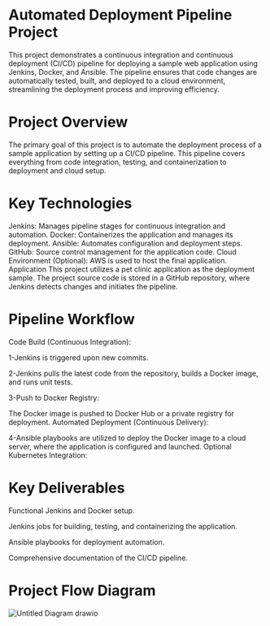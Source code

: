 # Automated Deployment Pipeline Project
This project demonstrates a continuous integration and continuous deployment (CI/CD) pipeline for deploying a sample web application using Jenkins, Docker, and Ansible. The pipeline ensures that code changes are automatically tested, built, and deployed to a cloud environment, streamlining the deployment process and improving efficiency.

# Project Overview
The primary goal of this project is to automate the deployment process of a sample application by setting up a CI/CD pipeline. This pipeline covers everything from code integration, testing, and containerization to deployment and cloud setup.

# Key Technologies
Jenkins: Manages pipeline stages for continuous integration and automation.
Docker: Containerizes the application and manages its deployment.
Ansible: Automates configuration and deployment steps.
GitHub: Source control management for the application code.
Cloud Environment (Optional): AWS is used to host the final application.
Application
This project utilizes a pet clinic application as the deployment sample. The project source code is stored in a GitHub repository, where Jenkins detects changes and initiates the pipeline.

# Pipeline Workflow
Code Build (Continuous Integration):

1-Jenkins is triggered upon new commits.

2-Jenkins pulls the latest code from the repository, builds a Docker image, and runs unit tests.

3-Push to Docker Registry:

The Docker image is pushed to Docker Hub or a private registry for deployment.
Automated Deployment (Continuous Delivery):

4-Ansible playbooks are utilized to deploy the Docker image to a cloud server, where the application is configured and launched.
Optional Kubernetes Integration:

# Key Deliverables
Functional Jenkins and Docker setup.

Jenkins jobs for building, testing, and containerizing the application.

Ansible playbooks for deployment automation.

Comprehensive documentation of the CI/CD pipeline.

# Project Flow Diagram

![Untitled Diagram drawio](https://github.com/user-attachments/assets/a51f8932-21d6-46d7-b5d8-9622dcf9b069)

